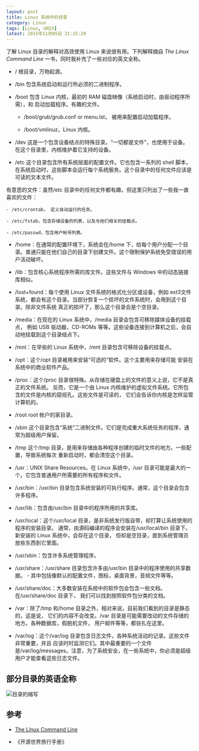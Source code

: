 ```yaml
---
layout: post
title: Linux 系统中的目录
category: Linux
tags: [Linux, UNIX]
latest: 2015年11月05日 21:25:29
---
```


了解 Linux 目录的解释对高效使用 Linux 来说很有用。下列解释摘自 _The Linux Command Line_ 一书，同时我补充了一些对应的英文全称。

- /	根目录，万物起源。

- /bin	包含系统启动和运行所必须的二进制程序。

- /boot	包含 Linux 内核，最初的 RAM 磁盘映像（系统启动时，由驱动程序所需），和 启动加载程序。有趣的文件。

	- /boot/grub/grub.conf or menu.lst， 被用来配置启动加载程序。

	- /boot/vmlinuz，Linux 内核。

- /dev	这是一个包含设备结点的特殊目录。“一切都是文件”，也使用于设备。 在这个目录里，内核维护着它支持的设备。

- /etc	这个目录包含所有系统层面的配置文件。它也包含一系列的 shell 脚本，在系统启动时，这些脚本会运行每个系统服务。这个目录中的任何文件应该是可读的文本文件。

有意思的文件：虽然/etc 目录中的任何文件都有趣，但这里只列出了一些我一直喜欢的文件：

	- /etc/crontab， 定义自动运行的任务。

	- /etc/fstab，包含存储设备的列表，以及与他们相关的挂载点。
	
	- /etc/passwd，包含用户帐号列表。

- /home：在通常的配置环境下，系统会在/home 下，给每个用户分配一个目录。普通只能在他们自己的目录下创建文件。这个限制保护系统免受错误的用户活动破坏。

- /lib：包含核心系统程序所需的库文件。这些文件与 Windows 中的动态链接库相似。

- /lost+found：每个使用 Linux 文件系统的格式化分区或设备，例如 ext3文件系统，都会有这个目录。当部分恢复一个损坏的文件系统时，会用到这个目录。除非文件系统 真正的损坏了，那么这个目录会是个空目录。

- /media：在现在的 Linux 系统中，/media 目录会包含可移除媒体设备的挂载点， 例如 USB 驱动器，CD-ROMs 等等。这些设备连接到计算机之后，会自动地挂载到这个目录结点下。

- /mnt：在早些的 Linux 系统中，/mnt 目录包含可移除设备的挂载点。

- /opt：这个/opt 目录被用来安装“可选的”软件。这个主要用来存储可能 安装在系统中的商业软件产品。

- /proc：这个/proc 目录很特殊。从存储在硬盘上的文件的意义上说，它不是真正的文件系统。 反而，它是一个由 Linux 内核维护的虚拟文件系统。它所包含的文件是内核的窥视孔。这些文件是可读的， 它们会告诉你内核是怎样监管计算机的。

- /root	root 帐户的家目录。

- /sbin	这个目录包含“系统”二进制文件。它们是完成重大系统任务的程序，通常为超级用户保留。

- /tmp	这个/tmp 目录，是用来存储由各种程序创建的临时文件的地方。一些配置，导致系统每次 重新启动时，都会清空这个目录。

- /usr：UNIX Share Resources。在 Linux 系统中，/usr 目录可能是最大的一个。它包含普通用户所需要的所有程序和文件。

- /usr/bin：/usr/bin 目录包含系统安装的可执行程序。通常，这个目录会包含许多程序。

- /usr/lib：包含由/usr/bin 目录中的程序所用的共享库。

- /usr/local：这个/usr/local 目录，是非系统发行版自带，却打算让系统使用的程序的安装目录。 通常，由源码编译的程序会安装在/usr/local/bin 目录下。新安装的 Linux 系统中，会存在这个目录， 但却是空目录，直到系统管理员放些东西到它里面。

- /usr/sbin：包含许多系统管理程序。

- /usr/share：/usr/share 目录包含许多由/usr/bin 目录中的程序使用的共享数据。 - 其中包括像默认的配置文件，图标，桌面背景，音频文件等等。

- /usr/share/doc：大多数安装在系统中的软件包会包含一些文档。在/usr/share/doc 目录下， 我们可以找到按照软件包分类的文档。

- /var：除了/tmp 和/home 目录之外，相对来说，目前我们看到的目录是静态的，这是说， 它们的内容不会改变。/var 目录是可能需要改动的文件存储的地方。各种数据库，假脱机文件， 用户邮件等等，都驻扎在这里。

- /var/log：这个/var/log 目录包含日志文件，各种系统活动的记录。这些文件非常重要，并且 应该时时监测它们。其中最重要的一个文件是/var/log/messages。注意，为了系统安全，在一些系统中，你必须是超级用户才能查看这些日志文件。

部分目录的英语全称
-

![目录的缩写](http://i5.tietuku.com/3fad8316ecfc9935.png)

参考
-

- [The Linux Command Line](http://billie66.github.io/TLCL/book/)

- 《开源世界旅行手册》

